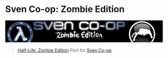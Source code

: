 # Sven Co-op: Zombie Edition
![](/decoration/banner.png)
> <a href="https://www.moddb.com/mods/half-life-zombie-edition">Half-Life: Zombie Edition</a> Port for <a href="https://store.steampowered.com/app/225840/Sven_Coop/">Sven Co-op</a>
